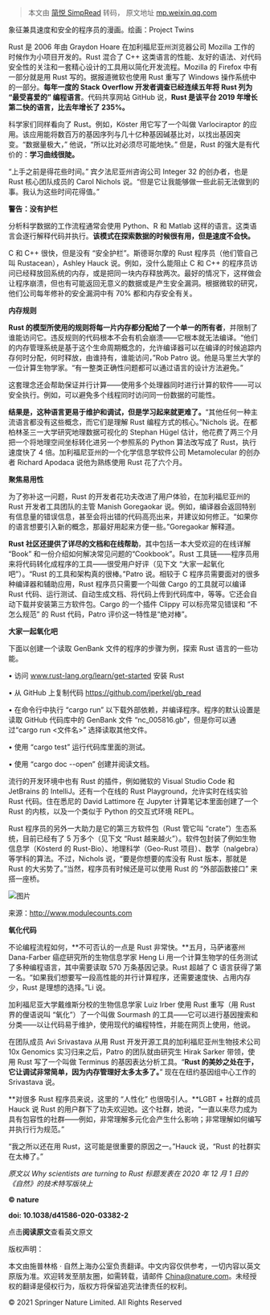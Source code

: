 > 本文由 [简悦 SimpRead](http://ksria.com/simpread/) 转码， 原文地址 [mp.weixin.qq.com](https://mp.weixin.qq.com/s?__biz=MzAwNTAyMDY0MQ==&mid=2652597591&idx=1&sn=f1a34316896860fcff6237d42c28cde4&chksm=80ccc3d9b7bb4acf9b336f9cd073f43c64a336a901a2a42a705264376b99658196d0bc958ab2&scene=21#wechat_redirect)

象征兼具速度和安全的程序员的漫画。绘画：Project Twins

Rust 是 2006 年由 Graydon Hoare 在加利福尼亚州浏览器公司 Mozilla 工作的时候作为小项目开发的。Rust 混合了 C++ 这类语言的性能、友好的语法、对代码安全性的关注和一套精心设计的工具用以简化开发流程。Mozilla 的 Firefox 中有一部分就是用 Rust 写的。据报道微软也使用 Rust 重写了 Windows 操作系统中的一部分。**每年一度的 Stack** **Overflow 开发者调查已经连续五年将 Rust 列为 “最受喜爱的” 编程语言**。代码共享网站 GitHub 说，**Rust 是该平台 2019 年增长第二快的语言，比去年增长了 235%。**

科学家们同样看向了 Rust。例如，Köster 用它写了一个叫做 Varlociraptor 的应用。该应用能将数百万的基因序列与几十亿种基因碱基比对，以找出基因突变。“数据量极大，” 他说，“所以比对必须尽可能地快。” 但是，Rust 的强大是有代价的：**学习曲线很陡。**

“上手之前是得花些时间。” 宾夕法尼亚州咨询公司 Integer 32 的创办者，也是 Rust 核心团队成员的 Carol Nichols 说。“但是它让我能够做一些此前无法做到的事。我认为这些时间花得值。”

**警告：没有护栏**

分析科学数据的工作流程通常会使用 Python、R 和 Matlab 这样的语言。这类语言会逐行解释代码并执行。**该模式在探索数据的时候很有用，但是速度不会快。**

C 和 C++ 很快，但是没有 “安全护栏”。斯德哥尔摩的 Rust 程序员（他们管自己叫 Rustacean），Ashley Hauck 说。例如，没什么能阻止 C 和 C++ 的程序员访问已经释放回系统的内存，或是把同一块内存释放两次。最好的情况下，这样做会让程序崩溃，但也有可能返回无意义的数据或是产生安全漏洞。根据微软的研究，他们公司每年修补的安全漏洞中有 70% 都和内存安全有关。

**内存规则**

**Rust 的模型所使用的规则将每一片内存都分配给了一个单一的所有者**，并限制了谁能访问它。违反规则的代码根本不会有机会崩溃——它根本就无法编译。“他们的内存管理系统是基于这个生命周期概念的，允许编译器可以在编译的时候追踪内存何时分配，何时释放，由谁持有，谁能访问，”Rob Patro 说。他是马里兰大学的一位计算生物学家。“有一整类正确性问题都可以通过语言的设计方法避免。”

这套理念还会帮助保证并行计算——使用多个处理器同时进行计算的软件——可以安全执行。例如，可以避免多个线程同时访问同一份数据的可能性。

**结果是，这种语言更易于维护和调试，但是学习起来就更难了。**“其他任何一种主流语言都没有这些概念，而它们是理解 Rust 编程方式的核心。”Nichols 说。在都柏林圣三一大学研究地理数据可视化的 Stephan Hügel 估计，他花费了两三个月把一个将地理空间坐标转化进另一个参照系的 Python 算法改写成了 Rust，执行速度快了 4 倍。加利福尼亚州的一个化学信息学软件公司 Metamolecular 的创办者 Richard Apodaca 说他为熟练使用 Rust 花了六个月。

**聚焦易用性**

为了弥补这一问题，Rust 的开发者花功夫改进了用户体验，在加利福尼亚州的 Rust 开发者工具团队的主管 Manish Goregaokar 说。例如，编译器会返回特别有信息量的错误信息，甚至会将出错的代码高亮出来，并建议如何修正。“如果你的语言想要引入新的概念，那最好用起来方便一些。”Goregaokar 解释道。

**Rust 社区还提供了详尽的文档和在线帮助**，其中包括一本大受欢迎的在线详解 “Book” 和一份介绍如何解决常见问题的“Cookbook”。Rust 工具链——程序员用来将代码转化成程序的工具——很受用户好评（见下文 “大家一起氧化吧”）。“Rust 的工具和架构真的很棒。”Patro 说。相较于 C 程序员需要面对的很多种编译器和辅助应用，Rust 程序员只需要一个叫做 Cargo 的工具就可以编译 Rust 代码、运行测试、自动生成文档、将代码上传到代码库中，等等。它还会自动下载并安装第三方软件包。Cargo 的一个插件 Clippy 可以标亮常见错误和 “不怎么规范” 的 Rust 代码，Patro 评价这一特性是“绝对棒”。

**大家一起氧化吧**

下面以创建一个读取 GenBank 文件的程序的步骤为例，探索 Rust 语言的一些功能。

• 访问 www.rust-lang.org/learn/get-started 安装 Rust

• 从 GitHub 上复制代码 https://github.com/jperkel/gb_read

• 在命令行中执行 “cargo run” 以下载外部依赖，并编译程序。程序的默认设置是读取 GitHub 代码库中的 GenBank 文件 “nc_005816.gb”，但是你可以通过“cargo run <文件名>” 选择读取其他文件。

• 使用 “cargo test” 运行代码库里面的测试。

• 使用 “cargo doc --open” 创建并阅读文档。

流行的开发环境中也有 Rust 的插件，例如微软的 Visual Studio Code 和 JetBrains 的 IntelliJ。还有一个在线的 Rust Playground，允许实时在线实验 Rust 代码。住在悉尼的 David Lattimore 在 Jupyter 计算笔记本里面创建了一个 Rust 的内核，以及一个类似于 Python 的交互式环境 REPL。

Rust 程序员的另外一大助力是它的第三方软件包（Rust 管它叫 “crate”）生态系统，目前已经有了 5 万多个（见下文 “Rust 越来越火”）。软件包封装了例如生物信息学（Kösterd 的 Rust-Bio）、地理科学（Geo-Rust 项目）、数学（nalgebra）等学科的算法。不过，Nichols 说，“要是你想要的库没有 Rust 版本，那就是 Rust 的大劣势了。”当然，程序员有时候还是可以使用 Rust 的 “外部函数接口” 来搭一座桥。

![图片](https://mmbiz.qpic.cn/sz_mmbiz_png/0OWoGbRW1ic8DmTibxxPWn5ic83enef67KXLoXJnL0rMK08X2rT5t2Uh2yw0rCvuKUa7hGibJpfiaMbOdcDu5Wic4H3g/640?wx_fmt=png)

来源：http://www.modulecounts.com

**氧化代码**

不论编程流程如何，**不可否认的一点是 Rust 非常快。**五月，马萨诸塞州 Dana-Farber 癌症研究所的生物信息学家 Heng Li 用一个计算生物学的任务测试了多种编程语言，其中需要读取 570 万条基因记录。Rust 超越了 C 语言获得了第一名。“如果我们想要写一段高性能的并行计算程序，还需要速度快、占用内存少，Rust 是理想的选择。”Li 说。

加利福尼亚大学戴维斯分校的生物信息学家 Luiz Irber 使用 Rust 重写（用 Rust 界的俚语说叫 “氧化”）了一个叫做 Sourmash 的工具——它可以进行基因搜索和分类——以让代码易于维护，使用现代的编程特性，并能在网页上使用，他说。

在团队成员 Avi Srivastava 从用 Rust 开发开源工具的加利福尼亚州生物技术公司 10x Genomics 实习归来之后，Patro 的团队就由研究生 Hirak Sarker 带领，使用 Rust 写了一个叫做 Terminus 的基因表达分析工具。“**Rust 的美妙之处在于，它让调试非常简单，因为内存管理好太多太多了。**” 现在在纽约基因组中心工作的 Srivastava 说。

**对很多 Rust 程序员来说，这里的 “人性化” 也很吸引人。**LGBT + 社群的成员 Hauck 说 Rust 的用户群下了功夫欢迎她。这个社群，她说，“一直以来尽力成为具有包容性的社群——例如，非常理解多元化会产生什么影响；非常理解如何编写并执行行为规范。”

“我之所以还在用 Rust，这可能是很重要的原因之一。”Hauck 说，“Rust 的社群实在太棒了。”

_原文以_ _Why scientists are turning to Rust_ _标题发表在 2020 年 12 月 1 日的《自然》的技术特写版块上_

**© nature**

**doi: 10.1038/d41586-020-03382-2**

点击**阅读原文**查看英文原文

版权声明：  

本文由施普林格 · 自然上海办公室负责翻译。中文内容仅供参考，一切内容以英文原版为准。欢迎转发至朋友圈，如需转载，请邮件 China@nature.com。未经授权的翻译是侵权行为，版权方将保留追究法律责任的权利。

© 2021 Springer Nature Limited. All Rights Reserved
